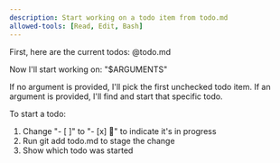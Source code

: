 ```yaml
---
description: Start working on a todo item from todo.md
allowed-tools: [Read, Edit, Bash]
---
```


First, here are the current todos:
@todo.md

Now I'll start working on: "$ARGUMENTS"

If no argument is provided, I'll pick the first unchecked todo item.
If an argument is provided, I'll find and start that specific todo.

To start a todo:
1. Change "- [ ]" to "- [x] 🚧" to indicate it's in progress
2. Run git add todo.md to stage the change
3. Show which todo was started